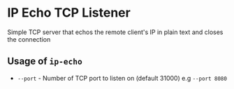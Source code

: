 # IP Echo TCP Listener

Simple TCP server that echos the remote client's IP in plain text and closes the connection


## Usage of `ip-echo`

* `--port` - Number of TCP port to listen on (default 31000) e.g `--port 8080`